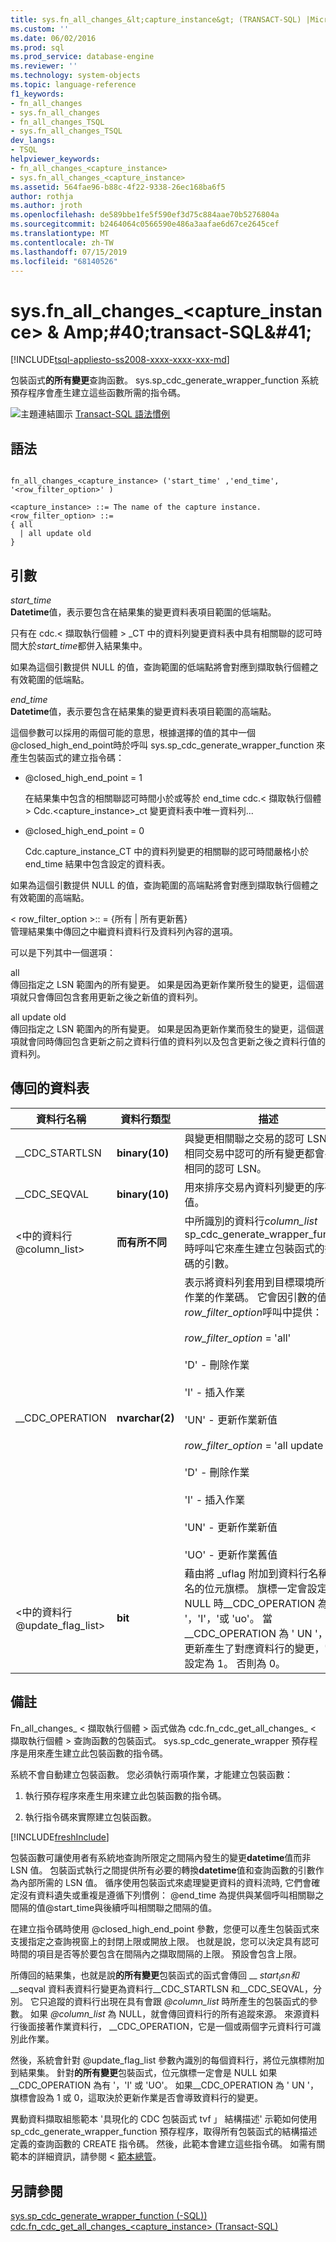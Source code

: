 ```yaml
---
title: sys.fn_all_changes_&lt;capture_instance&gt; (TRANSACT-SQL) |Microsoft Docs
ms.custom: ''
ms.date: 06/02/2016
ms.prod: sql
ms.prod_service: database-engine
ms.reviewer: ''
ms.technology: system-objects
ms.topic: language-reference
f1_keywords:
- fn_all_changes
- sys.fn_all_changes
- fn_all_changes_TSQL
- sys.fn_all_changes_TSQL
dev_langs:
- TSQL
helpviewer_keywords:
- fn_all_changes_<capture_instance>
- sys.fn_all_changes_<capture_instance>
ms.assetid: 564fae96-b88c-4f22-9338-26ec168ba6f5
author: rothja
ms.author: jroth
ms.openlocfilehash: de589bbe1fe5f590ef3d75c884aae70b5276804a
ms.sourcegitcommit: b2464064c0566590e486a3aafae6d67ce2645cef
ms.translationtype: MT
ms.contentlocale: zh-TW
ms.lasthandoff: 07/15/2019
ms.locfileid: "68140526"
---
```

# <a name="sysfnallchangesltcaptureinstancegt-transact-sql"></a>sys.fn_all_changes_&lt;capture_instance&gt; & Amp;#40;transact-SQL&AMP;#41;
[!INCLUDE[tsql-appliesto-ss2008-xxxx-xxxx-xxx-md](../../includes/tsql-appliesto-ss2008-xxxx-xxxx-xxx-md.md)]

  包裝函式**的所有變更**查詢函數。 sys.sp_cdc_generate_wrapper_function 系統預存程序會產生建立這些函數所需的指令碼。  
  
 ![主題連結圖示](../../database-engine/configure-windows/media/topic-link.gif "主題連結圖示") [Transact-SQL 語法慣例](../../t-sql/language-elements/transact-sql-syntax-conventions-transact-sql.md)  
  
## <a name="syntax"></a>語法  
  
```  
  
fn_all_changes_<capture_instance> ('start_time' ,'end_time', '<row_filter_option>' )  
  
<capture_instance> ::= The name of the capture instance.  
<row_filter_option> ::=  
{ all  
  | all update old  
}  
```  
  
## <a name="arguments"></a>引數  
 *start_time*  
 **Datetime**值，表示要包含在結果集的變更資料表項目範圍的低端點。  
  
 只有在 cdc.< 擷取執行個體 > _CT 中的資料列變更資料表中具有相關聯的認可時間大於*start_time*都併入結果集中。  
  
 如果為這個引數提供 NULL 的值，查詢範圍的低端點將會對應到擷取執行個體之有效範圍的低端點。  
  
 *end_time*  
 **Datetime**值，表示要包含在結果集的變更資料表項目範圍的高端點。  
  
 這個參數可以採用的兩個可能的意思，根據選擇的值的其中一個@closed_high_end_point時於呼叫 sys.sp_cdc_generate_wrapper_function 來產生包裝函式的建立指令碼：  
  
-   @closed_high_end_point = 1  
  
     在結果集中包含的相關聯認可時間小於或等於 end_time cdc.< 擷取執行個體 > Cdc.<capture_instance>_ct 變更資料表中唯一資料列...  
  
-   @closed_high_end_point = 0  
  
     Cdc.capture_instance_CT 中的資料列變更的相關聯的認可時間嚴格小於 end_time 結果中包含設定的資料表。  
  
 如果為這個引數提供 NULL 的值，查詢範圍的高端點將會對應到擷取執行個體之有效範圍的高端點。  
  
 < row_filter_option >:: = {所有 | 所有更新舊}  
 管理結果集中傳回之中繼資料資料行及資料列內容的選項。  
  
 可以是下列其中一個選項：  
  
 all  
 傳回指定之 LSN 範圍內的所有變更。 如果是因為更新作業所發生的變更，這個選項就只會傳回包含套用更新之後之新值的資料列。  
  
 all update old  
 傳回指定之 LSN 範圍內的所有變更。 如果是因為更新作業而發生的變更，這個選項就會同時傳回包含更新之前之資料行值的資料列以及包含更新之後之資料行值的資料列。  
  
## <a name="table-returned"></a>傳回的資料表  
  
|資料行名稱|資料行類型|描述|  
|-----------------|-----------------|-----------------|  
|__CDC_STARTLSN|**binary(10)**|與變更相關聯之交易的認可 LSN。 在相同交易中認可的所有變更都會共用相同的認可 LSN。|  
|__CDC_SEQVAL|**binary(10)**|用來排序交易內資料列變更的序列值。|  
|\<中的資料行@column_list>|**而有所不同**|中所識別的資料行*column_list* sp_cdc_generate_wrapper_function 時呼叫它來產生建立包裝函式的指令碼的引數。|  
|__CDC_OPERATION|**nvarchar(2)**|表示將資料列套用到目標環境所需之作業的作業碼。 它會因引數的值*row_filter_option*呼叫中提供：<br /><br /> *row_filter_option* = 'all'<br /><br /> 'D' - 刪除作業<br /><br /> 'I' - 插入作業<br /><br /> 'UN' - 更新作業新值<br /><br /> *row_filter_option* = 'all update old'<br /><br /> 'D' - 刪除作業<br /><br /> 'I' - 插入作業<br /><br /> 'UN' - 更新作業新值<br /><br /> 'UO' - 更新作業舊值|  
|\<中的資料行@update_flag_list>|**bit**|藉由將 _uflag 附加到資料行名稱所命名的位元旗標。 旗標一定會設定為 NULL 時\__CDC_OPERATION 為 '，'I'，'或 'uo'。 當\__CDC_OPERATION 為 ' UN '，如果更新產生了對應資料行的變更，它會設定為 1。 否則為 0。|  
  
## <a name="remarks"></a>備註  
 Fn_all_changes_ < 擷取執行個體 > 函式做為 cdc.fn_cdc_get_all_changes_ < 擷取執行個體 > 查詢函數的包裝函式。 sys.sp_cdc_generate_wrapper 預存程序是用來產生建立此包裝函數的指令碼。  
  
 系統不會自動建立包裝函數。 您必須執行兩項作業，才能建立包裝函數：  
  
1.  執行預存程序來產生用來建立此包裝函數的指令碼。  
  
2.  執行指令碼來實際建立包裝函數。  

[!INCLUDE[freshInclude](../../includes/paragraph-content/fresh-note-steps-feedback.md)]

 包裝函數可讓使用者有系統地查詢所限定之間隔內發生的變更**datetime**值而非 LSN 值。 包裝函式執行之間提供所有必要的轉換**datetime**值和查詢函數的引數作為內部所需的 LSN 值。 循序使用包裝函式來處理變更資料的資料流時, 它們會確定沒有資料遺失或重複是遵循下列慣例： @end_time 為提供與某個呼叫相關聯之間隔的值@start_time與後續呼叫相關聯之間隔的值。  
  
 在建立指令碼時使用 @closed_high_end_point 參數，您便可以產生包裝函式來支援指定之查詢視窗上的封閉上限或開放上限。 也就是說，您可以決定具有認可時間的項目是否等於要包含在間隔內之擷取間隔的上限。 預設會包含上限。  
  
 所傳回的結果集，也就是說**的所有變更**包裝函式的函式會傳回 __ $start_lsn 和\_ \_$seqval 資料表資料行變更為資料行\__CDC_STARTLSN 和\__CDC_SEQVAL，分別。 它只追蹤的資料行出現在具有會跟 *@column_list* 時所產生的包裝函式的參數。 如果 *@column_list* 為 NULL，就會傳回資料行的所有追蹤來源。 來源資料行後面接著作業資料行， \__CDC_OPERATION，它是一個或兩個字元資料行可識別此作業。  
  
 然後，系統會針對 @update_flag_list 參數內識別的每個資料行，將位元旗標附加到結果集。 針對**的所有變更**包裝函式，位元旗標一定會是 NULL 如果 __CDC_OPERATION 為有 '，'I' 或 'UO'。 如果\__CDC_OPERATION 為 ' UN '，旗標會設為 1 或 0，這取決於更新作業是否會導致資料行的變更。  
  
 異動資料擷取組態範本 '具現化的 CDC 包裝函式 tvf 」 結構描述' 示範如何使用 sp_cdc_generate_wrapper_function 預存程序，取得所有包裝函式的結構描述定義的查詢函數的 CREATE 指令碼。 然後，此範本會建立這些指令碼。 如需有關範本的詳細資訊，請參閱 <<c0> [ 範本總管](../../ssms/template/template-explorer.md)。  
  
## <a name="see-also"></a>另請參閱  
 [sys.sp_cdc_generate_wrapper_function &#40;-SQL&#41;&#41;](../../relational-databases/system-stored-procedures/sys-sp-cdc-generate-wrapper-function-transact-sql.md)   
 [cdc.fn_cdc_get_all_changes_&#60;capture_instance&#62;  &#40;Transact-SQL&#41;](../../relational-databases/system-functions/cdc-fn-cdc-get-all-changes-capture-instance-transact-sql.md)  
  
  

